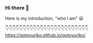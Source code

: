 ### Hi there 👋

<!--
**gotoyuriko/gotoyuriko** is a ✨ _special_ ✨ repository because its `README.md` (this file) appears on your GitHub profile.
-->

Here is my introduction, "who I am" 😃

👇👇👇👇👇👇👇👇👇👇👇👇👇👇👇👇👇👇👇👇👇👇👇👇
https://gotoyuriko.github.io/gotoyuriko/

<!--![profile](https://user-images.githubusercontent.com/64601225/90972264-80d8eb00-e552-11ea-8185-bcb2962b9ef3.png)-->





